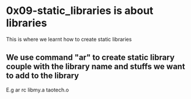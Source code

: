 # 0x09-static_libraries is about libraries
This is where we learnt how to create static libraries 
## We use command "ar" to create static library couple with the library name and stuffs we want to add to the library
E.g ar rc libmy.a taotech.o 
